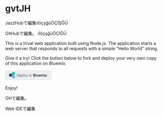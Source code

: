 gvtJH
=====
JazzHubで編集ıİöçşğüÖÇİŞĞÜ

GitHubで編集。
ıİöçşğüÖÇİĞÜ

This is a trival web application built using Node.js. The application starts a web server that responds to 
all requests with a simple "Hello World" string.

Give it a try! Click the button below to fork and deploy your very own copy of this application on Bluemix.

[![Deploy to Bluemix](images/deploy-button.png)](https://beta3.hub.jazz.net/code/cfui/bluemix/deploy.html?Repository=https://github.com/gcoc/gvtJH.git)

Enjoy!

GHで編集。

Web IDEで編集
